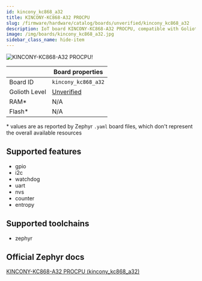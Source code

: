 ```yaml
---
id: kincony_kc868_a32
title: KINCONY-KC868-A32 PROCPU
slug: /firmware/hardware/catalog/boards/unverified/kincony_kc868_a32
description: IoT board KINCONY-KC868-A32 PROCPU, compatible with Golioth at unverified level.
image: /img/boards/kincony_kc868_a32.jpg
sidebar_class_name: hide-item
---
```


[//]: # (This is an auto-generated file, do not edit! Changes to it will be lost upon re-generation)

![KINCONY-KC868-A32 PROCPU!](/img/boards/kincony_kc868_a32.jpg "KINCONY-KC868-A32 PROCPU")

|                | Board properties     |
| -------------  | -------------------- |
| Board ID       | `kincony_kc868_a32` |
| Golioth Level  | [Unverified](/firmware/hardware#unverified-boards) |
| RAM*           | N/A |
| Flash*         | N/A |

\* values are as reported by Zephyr `.yaml` board files, which don't represent the overall available resources



## Supported features

* gpio
* i2c
* watchdog
* uart
* nvs
* counter
* entropy

## Supported toolchains

* zephyr

## Official Zephyr docs

[KINCONY-KC868-A32 PROCPU (kincony_kc868_a32)](https://docs.zephyrproject.org/latest/boards/kincony/kincony_kc868_a32/doc/index.html)
